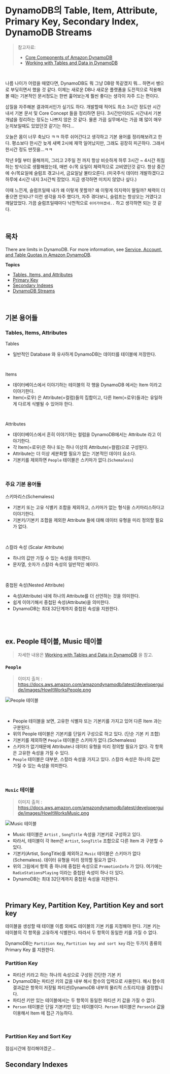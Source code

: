 # DynamoDB의 Table, Item, Attribute, Primary Key, Secondary Index, DynamoDB Streams

> 참고자료: 
>
> - [Core Components of Amazon DynamoDB](https://docs.aws.amazon.com/amazondynamodb/latest/developerguide/HowItWorks.CoreComponents.html)
> - [Working with Tables and Data in DynamoDB](https://docs.aws.amazon.com/amazondynamodb/latest/developerguide/WorkingWithTables.html) 

<br>

나름 나이가 어렸을 때였다면, DynamoDB도 뭐 그냥 DB랑 똑같겠지 뭐... 하면서 쌩으로 부딪히면서 했을 것 같다. 이제는 새로운 DB나 새로운 플랫폼을 도전적으로 적용해볼 때는 기본적인 문서정도는 한번 훑어보는게 훨씬 좋다는 생각이 자주 드는 편이다.<br>

삽질을 자주해본 결과여서인가 싶기도 하다. 개발할때 적어도 최소 3시간 정도만 시간 내서 기본 문서 및 Core Concept 들을 정리하면 된다. 3시간만이라도 시간내서 기본 개념을 정리하는 정도는 나쁘지 않은 것 같다. 물론 가끔 실무에서는 가끔 꽤 많이 매우 눈치보일때도 있었던것 같기는 하다...<br>

오늘은 몸이 너무 축났다 ㅋㅋ 하루 쉬어간다고 생각하고 기본 용어를 정리해보려고 한다. 평소보다 한시간 늦게 새벽 2시에 재깍 일어났지만, 그래도 굉장히 피곤하다. 그래서 한시간 정도 딴짓을...ㅋㅋ <br>

작년 9월 부터 올해까지, 그리고 2주일 전 까지 항상 비슷하게 하루 3시간 \~ 4시간 취침하는 방식으로 생활해왔는데, 매번 수/목 요일이 체력적으로 고비였던것 같다. 항상 중간에 수/목요일에 슬럼프 겪고나서, 금요일날 불타오른다. (미국주식 데이터 개발하겠다고 하루에 4시간 내지 3시간씩 잤었다. 지금 생각하면 미치지 않았나 싶다.)<br>

이때 느낀게, 슬럼프일때 내가 왜 이렇게 못할까? 왜 이렇게 의지력이 딸릴까? 체력이 더 좋으면 안되나? 이런 생각을 자주 했다가, 자주 겪다보니, 슬럼프는 항상오는 거였다고 깨달았었다. 가끔 슬럼프일때마다 낙천적으로 `쉬어가야겠네..` 하고 생각하면 되는 것 같다.<br>

<br>

## 목차 

There are limits in DynamoDB. For more information, see [Service, Account, and Table Quotas in Amazon DynamoDB](https://docs.aws.amazon.com/amazondynamodb/latest/developerguide/ServiceQuotas.html).

**Topics**

- [Tables, Items, and Attributes](https://docs.aws.amazon.com/amazondynamodb/latest/developerguide/HowItWorks.CoreComponents.html#HowItWorks.CoreComponents.TablesItemsAttributes)
- [Primary Key](https://docs.aws.amazon.com/amazondynamodb/latest/developerguide/HowItWorks.CoreComponents.html#HowItWorks.CoreComponents.PrimaryKey)
- [Secondary Indexes](https://docs.aws.amazon.com/amazondynamodb/latest/developerguide/HowItWorks.CoreComponents.html#HowItWorks.CoreComponents.SecondaryIndexes)
- [DynamoDB Streams](https://docs.aws.amazon.com/amazondynamodb/latest/developerguide/HowItWorks.CoreComponents.html#HowItWorks.CoreComponents.Streams)

<BR>

## 기본 용어들

### Tables, Items, Attributes

Tables

- 일반적인 Database 와 유사하게 DynamoDB는 데이터를 테이블에 저장한다.

<br>

Items

- 데이터베이스에서 이야기하는 테이블의 각 행을 DynamoDB 에서는 Item 이라고 이야기한다.
- Item(=로우) 은 Attribute(=컬럼)들의 집합이고, 다른 Item(=로우)들과는 유일하게 다르게 식별될 수 있어야 한다.

<br>

Attributes

- 데이터베이스에서 흔히 이야기하는 컬럼을 DynamoDB에서는 Attribute 라고 이야기한다.
- 각 Item(=로우)은 하나 또는 하나 이상의 Attribute(=컬럼)으로 구성된다.
- Attribute는 더 이상 세분화할 필요가 없는 기본적인 데이터 요소다.
- 기본키를 제외하면 `People` 테이블은 스키마가 없다.(`Schemaless`)

<br>

### 주요 기본 용어들

스키마리스(Schemaless)

- 기본키 또는 고유 식별키 조합을 제외하고, 스키마가 없는 형식을 스키마리스하다고 이야기한다.
- 기본키/기본키 조합을 제외한 Attribute 들에 대해 데이터 유형을 미리 정의할 필요가 없다.

<br>

스칼라 속성 (Scalar Attribute)

- 하나의 값만 가질 수 있는 속성을 의미한다.
- 문자열, 숫자가 스칼라 속성의 일반적인 예이다.

<br>

중첩된 속성(Nested Attribute)

- 속성(Attribute) 내에 하나의 Attribute를 더 선언하는 것을 의미한다.
- 쉽게 이야기해서 중첩된 속성(Attribute)을 의미한다.
- DynamoDB는 최대 32단계까지 중첩된 속성을 지원한다.

<br>

<br>

## ex. People 테이블, Music 테이블

> 자세한 내용은 [Working with Tables and Data in DynamoDB](https://docs.aws.amazon.com/amazondynamodb/latest/developerguide/WorkingWithTables.html) 을 참고.

### `People` 

> 이미지 출처 : https://docs.aws.amazon.com/amazondynamodb/latest/developerguide/images/HowItWorksPeople.png <br>

![People 테이블](https://docs.aws.amazon.com/amazondynamodb/latest/developerguide/images/HowItWorksPeople.png)

<br>

- People 테이블을 보면, 고유한 식별자 또는 기본키를 가지고 있어 다른 Item 과는 구분된다.
- 위의 People 테이블은 기본키를 단일키 구성으로 하고 있다. (단순 기본 키 조합)
- 기본키를 제외하면 `People` 테이블은 스키마가 없다.(Schemaless)
- 스키마가 없기때문에 Attribute나 데이터 유형을 미리 정의할 필요가 없다. 각 항목은 고유한 속성을 가질 수 있다.
- `People` 테이블은 대부분, 스칼라 속성을 가지고 있다. 스칼라 속성은 하나의 값만 가질 수 있는 속성을 의미한다.

<br>

### `Music` 테이블

> 이미지 출처 : https://docs.aws.amazon.com/amazondynamodb/latest/developerguide/images/HowItWorksMusic.png

![Music 테이블](https://docs.aws.amazon.com/amazondynamodb/latest/developerguide/images/HowItWorksMusic.png)



- Music 테이블은 `Artist` , `SongTitle` 속성을 기본키로 구성하고 있다.
- 따라서, 테이블이 각 Item은 `Artist`, `SongTitle` 조합으로 다른 Item 과 구분할 수 있다.
- 기본키(Artist, SongTitle)를 제외하고 `Music` 테이블은 스키마가 없다(Schemaless). 데이터 유형을 미리 정의할 필요가 없다.
- 위의 그림에서 항목 중 하나에 중첩된 속성으로 `PromotionInfo` 가 있다. 여기에는 `RadioStationsPlaying` 이라는 중첩된 속성이 하나 더 있다.
- DynamoDB는 최대 32단계까지 중첩된 속성을 지원한다.

 <br>

## Primary Key, Partition Key, Partition Key and sort key

테이블을 생성할 때 테이블 이름 외에도 테이블의 기본 키를 지정해야 한다. 기본 키는 테이블의 각 항목을 고유하게 식별한다. 따라서 두 항목이 동일한 키를 가질 수 없다.<br>

DynamoDB는 `Partition Key`, `Partition key and sort key` 라는 두가지 종류의 Primary Key 를 지원한다.<br>

### Partition Key

- 파티션 키라고 하는 하나의 속성으로 구성된 간단한 기본 키
- DynamoDB는 파티션 키의 값을 내부 해시 함수의 입력으로 사용한다. 해시 함수의 결과값은 항목이 저장될 파티션(DynamoDB 내부의 물리적 스토리지)을 결정합니다.
- 파티션 키만 있는 테이블에서는 두 항목이 동일한 파티션 키 값을 가질 수 없다.
- `Person` 테이블은 단일 기본키만 있는 테이블이다. `Person` 테이블은 `PersonId` 값을 이용해서 Item 에 접근 가능하다.

<br>

### Partition Key and Sort Key

점심시간에 정리해야겠군... 



## Secondary Indexes

